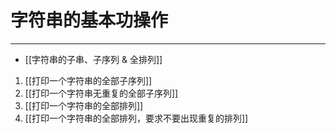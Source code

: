 # 字符串的基本功操作


---

- [[字符串的子串、子序列 & 全排列]]  

1. [[打印一个字符串的全部子序列]]
1. [[打印一个字符串无重复的全部子序列]]
1. [[打印一个字符串的全部排列]]
1. [[打印一个字符串的全部排列，要求不要出现重复的排列]]
  
